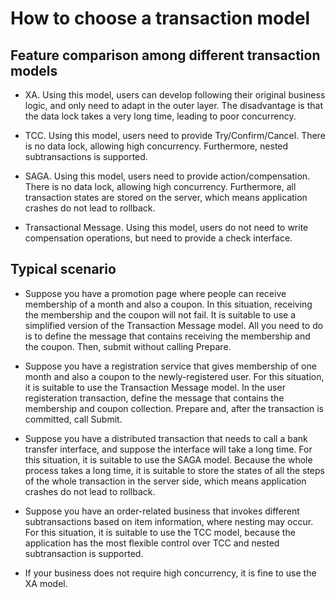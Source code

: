 # How to choose a transaction model

## Feature comparison among different transaction models

- XA. 
  Using this model, users can develop following their original business logic, and only need to adapt in the outer layer.
  The disadvantage is that the data lock takes a very long time, leading to poor concurrency.

- TCC.
  Using this model, users need to provide Try/Confirm/Cancel.
  There is no data lock, allowing high concurrency.
  Furthermore, nested subtransactions is supported.

- SAGA.
  Using this model, users need to provide action/compensation.
  There is no data lock, allowing high concurrency. 
  Furthermore, all transaction states are stored on the server, which means application crashes do not lead to rollback.

- Transactional Message.
  Using this model, users do not need to write compensation operations, but need to provide a check interface.

## Typical scenario

- Suppose you have a promotion page where people can receive membership of a month and also a coupon.
  In this situation, receiving the membership and the coupon will not fail.
  It is suitable to use a simplified version of the Transaction Message model.
  All you need to do is to define the message that contains receiving the membership and the coupon.
  Then, submit without calling Prepare.

- Suppose you have a registration service that gives membership of one month and also a coupon to the newly-registered user.
  For this situation, it is suitable to use the Transaction Message model.
  In the user registeration transaction, define the message that contains the membership and coupon collection.
  Prepare and, after the transaction is committed, call Submit.

- Suppose you have a distributed transaction that needs to call a bank transfer interface, and suppose the interface will take a long time.
  For this situation, it is suitable to use the SAGA model.
  Because the whole process takes a long time, it is suitable to store the states of all the steps of the whole transaction in the server side, which means application crashes do not lead to rollback.

- Suppose you have an order-related business that invokes different subtransactions based on item information, where nesting may occur. 
  For this situation, it is suitable to use the TCC model, because the application has the most flexible control over TCC and nested subtransaction is supported.

- If your business does not require high concurrency, it is fine to use the XA model.

